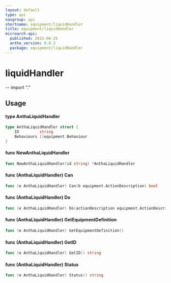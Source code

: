 ```yaml
---
layout: default
type: api
navgroup: api
shortname: equipment/liquidHandler
title: equipment/liquidHandler
microarch-api:
  published: 2015-06-25
  antha_version: 0.0.2
  package: equipment/liquidHandler
---
```

# liquidHandler
--
    import "."


## Usage

#### type AnthaLiquidHandler

```go
type AnthaLiquidHandler struct {
	ID         string
	Behaviours []equipment.Behaviour
}
```


#### func  NewAnthaLiquidHandler

```go
func NewAnthaLiquidHandler(id string) *AnthaLiquidHandler
```

#### func (AnthaLiquidHandler) Can

```go
func (e AnthaLiquidHandler) Can(b equipment.ActionDescription) bool
```

#### func (AnthaLiquidHandler) Do

```go
func (e AnthaLiquidHandler) Do(actionDescription equipment.ActionDescription) error
```

#### func (AnthaLiquidHandler) GetEquipmentDefinition

```go
func (e AnthaLiquidHandler) GetEquipmentDefinition()
```

#### func (AnthaLiquidHandler) GetID

```go
func (e AnthaLiquidHandler) GetID() string
```

#### func (AnthaLiquidHandler) Status

```go
func (e AnthaLiquidHandler) Status() string
```
